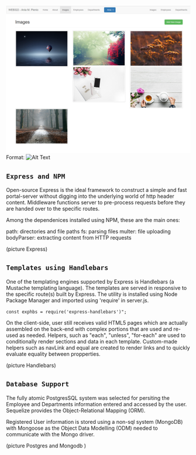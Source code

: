 ![GitHub Logo](https://github.com/Ania-M-Pienio/Employees/blob/master/public/images/readme/EmployeesApp.PNG)
Format: ![Alt Text](url)

## `Express and NPM`

Open-source Express is the ideal framework to construct a simple and fast portal-server without digging into the underlying world of http header content. Middleware functions server to pre-process requests before they are handed over to the specific routes.

Among the dependenices installed using NPM, these are the main ones: 

   path:        directories and file paths
   fs:          parsing files
   multer:      file uploading
   bodyParser:  extracting content from HTTP requests 

(picture Express)

## `Templates using Handlebars`

One of the templating engines supported by Express is Handlebars (a Mustache templating language). The templates are served in responsive to the specific route(s) built by Express. The utility is installed using Node Package Manager and imported using 'require' in server.js.  

    const exphbs = require('express-handlebars')";

On the client-side, user still receives valid HTML5 pages which are actually assembled on the back-end with complex portions that are used and re-used as needed.  Helpers, such as "each", "unless", "for-each" are used to conditionally render sections and data in each template. Custom-made helpers such as navLink and equal are created to render links and to quickly evaluate equality between propperties. 

(picture Handlebars)

## `Database Support`

The fully atomic PostgresSQL system was selected for persiting the Employee and Departments information entered and accessed by the user. Sequelize provides the Object-Relational Mapping (ORM).

Registered User information is stored using a non-sql system (MongoDB) with Mongoose as the Object Data Modelling (ODM) needed to communicate with the Mongo driver.

(picture Postgres and Mongodb )
